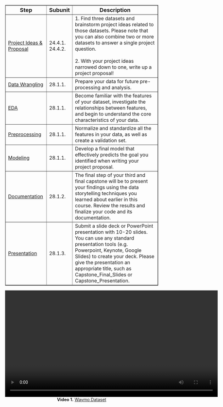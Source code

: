 <body>

<table border="1">
  <tr>
    <th><font size="4"><b>Step</b></font></th>
    <th><font size="4"><b>Subunit</b></font></th>
    <th><font size="4"><b>Description</b></font></th>
  </tr>
  <tr>
    <td><a href="#">Project Ideas & Proposal</a></td>
    <td>24.4.1. <br> 24.4.2.</td>
    <td>1. Find three datasets and brainstorm project ideas related to those datasets. Please note that you can also combine two or more datasets to answer a single project question.<br><br>
    2. With your project ideas narrowed down to one, write up a project proposal! </td>
  </tr>
  <tr>
    <td><a href="#">Data Wrangling</a></td>
    <td>28.1.1.</td>
    <td>Prepare your data for future pre-processing and analysis.</td>
  </tr>
  <tr>
    <td><a href="#">EDA</a></td>
    <td>28.1.1.</td>
    <td>Become familiar with the features of your dataset, investigate the relationships between features, and begin to understand the core characteristics of your data.</td>
  </tr>
  <tr>
    <td><a href="#">Preprocessing</a></td>
    <td>28.1.1.</td>
    <td>Normalize and standardize all the features in your data, as well as create a validation set.</td>
  </tr>
  <tr>
    <td><a href="#">Modeling</a></td>
    <td>28.1.1.</td>
    <td>Develop a final model that effectively predicts the goal you identified when writing your project proposal.</td>
  </tr>
  <tr>
    <td><a href="#">Documentation</a></td>
    <td>28.1.2.</td>
    <td>The final step of your third and final capstone will be to present your findings using the data storytelling techniques you learned about earlier in this course. Review the results and finalize your code and its documentation.</td>
  </tr>
  <tr>
    <td><a href="#">Presentation</a></td>
    <td>28.1.3.</td>
    <td>Submit a slide deck or PowerPoint presentation with 10-20 slides. You can use any standard presentation tools (e.g. Powerpoint, Keynote, Google Slides) to create your deck. Please give the presentation an appropriate title, such as Capstone_Final_Slides or Capstone_Presentation.</td>
  </tr>
</table>

</body>
</html>

<p align="center">
  <video src="vid/waymo_official.mp4" width="700px"></video>
  <br>
  <b>Video 1.</b> <a href="https://waymo.com/open/">Waymo Dataset</a>
</p>
